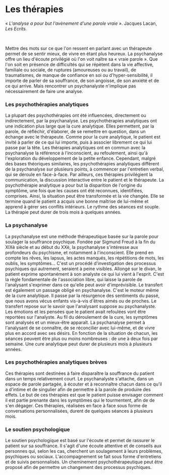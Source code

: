 #  Les thérapies 



 « *L'analyse a pour but l'avènement d'une parole vraie* ». Jacques Lacan, *Les Ecrits.*

<br/>

 Mettre des mots sur ce que l'on ressent en parlant avec un thérapeute permet de se sentir mieux, de vivre en étant plus heureux. 
La psychanalyse offre un lieu d'écoute privilégié où l'on voit naître sa « vraie parole ». Que l'on soit en présence de difficultés qui 
se répètent dans la vie affective, familiale ou  sociale, de ruptures (amoureuses ou au travail), de traumatismes, de manque de confiance 
en soi ou d'hyper-sensibilité, il importe de parler de  sa souffrance, de son angoisse, de son anxiété et de ce qui arrive. Mais rencontrer un psychanalyste n'implique pas nécessairement de faire une analyse. 




### Les psychothérapies analytiques

<p> La plupart des psychothérapies ont été influencées, directement ou indirectement, par la psychanalyse. Les psychothérapies analytiques 
ont une indication plus large que la cure analytique. Elles permettent, par la parole, de réfléchir, d'élaborer, de se remettre en 
question, dans un échange avec le thérapeute.
Comme pour la cure analytique, le patient est invité à parler de ce qui lui importe, puis à associer librement ce qui lui passe par la 
tête. Les thérapies analytiques ont en commun avec la psychanalyse la référence à l'inconscient, au refoulement, ainsi qu'à 
l'exploration du développement de la petite  enfance.
Cependant, malgré des bases théoriques similaires, les psychothérapies analytiques diffèrent de la psychanalyse sur plusieurs points,
à commencer par l'entretien verbal, qui se déroule en  face-à-face. Par ailleurs, ces thérapies privilégient la communication, 
la discussion interactive entre le patient et le thérapeute.
La psychothérapie analytique a pour but la disparition de l'origine du symptôme, une fois que les causes ont été reconnues, identifiées, comprises. Ainsi, la situation peut être transformée et la vie changée.  Elle se  termine quand le patient a acquis une bonne maîtrise de lui-même et apprend à gérer ses conflits intérieurs. 
Le rythme des séances est souple. La thérapie peut durer de trois mois à quelques années. </p>




### La psychanalyse

<p> La psychanalyse est une méthode thérapeutique basée sur la parole pour  soulager la souffrance psychique. Fondée par Sigmund Freud à la
fin du XIXè siècle et au début du XXè, la psychanalyse  s'intéresse aux profondeurs du psychisme, et notamment à  l'inconscient.  
Elle prend en compte  les rêves, les lapsus, les actes manqués, les répétitions de mots, les oublis, les symptômes… C'est un procédé 
d'investigation des processus psychiques qui autrement, seraient à peine visibles. 
Allongé sur le divan, le patient exprime spontanément à son analyste ce qui lui vient à l'esprit. C'est la règle fondamentale de
l'association libre, qui laisse la parole de l'analysant s'exprimer dans ce qu'elle peut avoir d'imprévisible. Le transfert est également un passage obligé en psychanalyse. C'est le moteur même de la cure analytique. Il passe par  la résurgence des sentiments 
du passé, que nous avons vécus enfants vis-à-vis d'êtres aimés ou de proches. Le transfert repose sur le savoir que l'analysant suppose 
au psychanalyste. Les émotions et les pensées que le patient avait refoulées vont être reportées sur l'analyste. 
Au fil du déroulement de la cure, les symptômes sont analysés et un mieux-être apparaît. La psychanalyse permet à l'analysant de se
connaître, de se réconcilier avec lui-même, et de vivre plus en accord avec ses désirs.  En fonction de la situation de chacun, les 
séances peuvent être plus ou moins nombreuses : de une à deux fois par semaine.  Une cure analytique peut durer de plusieurs mois à 
plusieurs années. </p>




### Les psychothérapies analytiques brèves 

Ces thérapies sont destinées à faire disparaître la souffrance du patient dans un temps relativement court. Le psychanalyste s'attache,
dans un espace de parole partagée, à écouter et à reconnaître chacun dans ce qu'il a d'intime et de singulier afin de permettre à la
parole de produire des effets. Le but de ces thérapies est que le patient puisse envisager comment il est partie prenante dans les 
symptômes qui le tourmentent, afin de de s'en dégager.
Ces thérapies, réalisées en face à face sous forme de conversations personnalisées, durent de quelques séances à plusieurs mois. 




### Le soutien psychologique

Le soutien psychologique est basé sur l'écoute et permet de rassurer le patient sur sa souffrance.  Il s'agit d'une écoute attentive
et de conseils aux personnes qui, selon les cas, cherchent un soulagement à leurs problèmes, psychiques ou sociaux. L'accompagnement
se fait sous forme d'entretiens et de suivis personnalisés. Un cheminement psychothérapeutique peut être proposé afin de permettre un 
changement des processus psychiques. 

